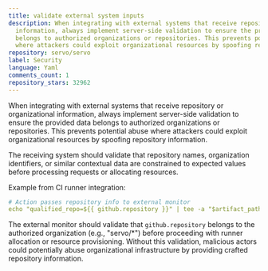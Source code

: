 ```yaml
---
title: validate external system inputs
description: When integrating with external systems that receive repository or organizational
  information, always implement server-side validation to ensure the provided data
  belongs to authorized organizations or repositories. This prevents potential abuse
  where attackers could exploit organizational resources by spoofing repository information.
repository: servo/servo
label: Security
language: Yaml
comments_count: 1
repository_stars: 32962
---
```


When integrating with external systems that receive repository or organizational information, always implement server-side validation to ensure the provided data belongs to authorized organizations or repositories. This prevents potential abuse where attackers could exploit organizational resources by spoofing repository information.

The receiving system should validate that repository names, organization identifiers, or similar contextual data are constrained to expected values before processing requests or allocating resources.

Example from CI runner integration:
```yaml
# Action passes repository info to external monitor
echo "qualified_repo=${{ github.repository }}" | tee -a "$artifact_path"
```

The external monitor should validate that `github.repository` belongs to the authorized organization (e.g., "servo/*") before proceeding with runner allocation or resource provisioning. Without this validation, malicious actors could potentially abuse organizational infrastructure by providing crafted repository information.